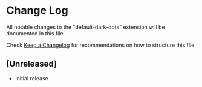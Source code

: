 # Change Log

All notable changes to the "default-dark-dots" extension will be documented in this file.

Check [Keep a Changelog](http://keepachangelog.com/) for recommendations on how to structure this file.

## [Unreleased]

- Initial release

